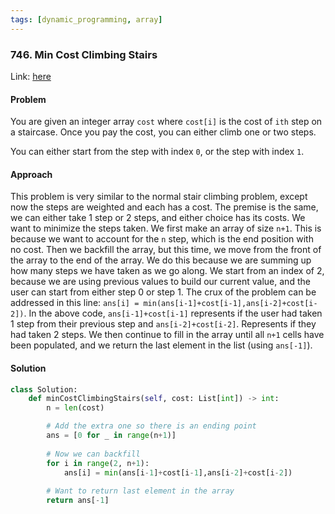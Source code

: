 ```yaml
---
tags: [dynamic_programming, array]
---
```


### 746. Min Cost Climbing Stairs

Link: [here](https://leetcode.com/problems/min-cost-climbing-stairs/)

#### Problem
You are given an integer array `cost` where `cost[i]` is the cost of `ith` step on a staircase. Once you pay the cost, you can either climb one or two steps.

You can either start from the step with index `0`, or the step with index `1`.

#### Approach
This problem is very similar to the normal stair climbing problem, except now the steps are weighted and each has a cost. The premise is the same, we can either take 1 step or 2 steps, and either choice has its costs. We want to minimize the steps taken.
We first make an array of size `n+1`. This is because we want to account for the `n` step, which is the end position with no cost. Then we backfill the array, but this time, we move from the front of the array to the end of the array. We do this because we are summing up how many steps we have taken as we go along. 
We start from an index of 2, because we are using previous values to build our current value, and the user can start from either step 0 or step 1.
The crux of the problem can be addressed in this line:
`ans[i] = min(ans[i-1]+cost[i-1],ans[i-2]+cost[i-2])`.
In the above code, `ans[i-1]+cost[i-1]` represents if the user had taken 1 step from their previous step and `ans[i-2]+cost[i-2]`. Represents if they had taken 2 steps. 
We then continue to fill in the array until all `n+1` cells have been populated, and we return the last element in the list (using `ans[-1]`).

#### Solution
```python 
class Solution:
    def minCostClimbingStairs(self, cost: List[int]) -> int:
        n = len(cost)

        # Add the extra one so there is an ending point
        ans = [0 for _ in range(n+1)]
        
        # Now we can backfill
        for i in range(2, n+1):
            ans[i] = min(ans[i-1]+cost[i-1],ans[i-2]+cost[i-2])
        
        # Want to return last element in the array 
        return ans[-1]
```